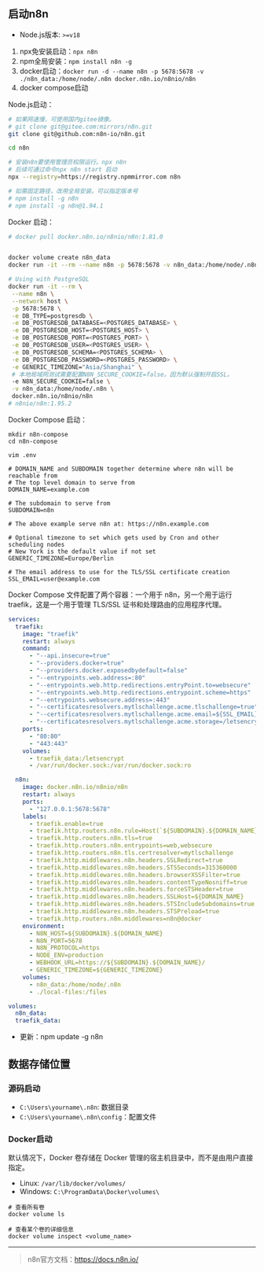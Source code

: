 ## 启动n8n

- Node.js版本: `>=v18`

1. npx免安装启动：`npx n8n`
2. npm全局安装：`npm install n8n -g`
3. docker启动：`docker run -d --name n8n -p 5678:5678 -v ./n8n_data:/home/node/.n8n docker.n8n.io/n8nio/n8n`
4. docker compose启动



Node.js启动：

```bash
# 如果网速慢，可使用国内gitee镜像。
# git clone git@gitee.com:mirrors/n8n.git
git clone git@github.com:n8n-io/n8n.git

cd n8n

# 安装n8n要使用管理员权限运行。npx n8n
# 后续可通过命令npx n8n start 启动
npx --registry=https://registry.npmmirror.com n8n

# 如需固定路径，改用全局安装。可以指定版本号
# npm install -g n8n
# npm install -g n8n@1.94.1
```

Docker 启动：

```bash
# docker pull docker.n8n.io/n8nio/n8n:1.81.0


docker volume create n8n_data
docker run -it --rm --name n8n -p 5678:5678 -v n8n_data:/home/node/.n8n docker.n8n.io/n8nio/n8n

# Using with PostgreSQL
docker run -it --rm \
 --name n8n \
 --network host \
 -p 5678:5678 \
 -e DB_TYPE=postgresdb \
 -e DB_POSTGRESDB_DATABASE=<POSTGRES_DATABASE> \
 -e DB_POSTGRESDB_HOST=<POSTGRES_HOST> \
 -e DB_POSTGRESDB_PORT=<POSTGRES_PORT> \
 -e DB_POSTGRESDB_USER=<POSTGRES_USER> \
 -e DB_POSTGRESDB_SCHEMA=<POSTGRES_SCHEMA> \
 -e DB_POSTGRESDB_PASSWORD=<POSTGRES_PASSWORD> \
 -e GENERIC_TIMEZONE="Asia/Shanghai" \
 # 本地局域网测试需要配置N8N_SECURE_COOKIE=false。因为默认强制开启SSL。
 -e N8N_SECURE_COOKIE=false \
 -v n8n_data:/home/node/.n8n \
 docker.n8n.io/n8nio/n8n
# n8nio/n8n:1.95.2
```

Docker Compose 启动：
```
mkdir n8n-compose
cd n8n-compose

vim .env
```

```.env file
# DOMAIN_NAME and SUBDOMAIN together determine where n8n will be reachable from
# The top level domain to serve from
DOMAIN_NAME=example.com

# The subdomain to serve from
SUBDOMAIN=n8n

# The above example serve n8n at: https://n8n.example.com

# Optional timezone to set which gets used by Cron and other scheduling nodes
# New York is the default value if not set
GENERIC_TIMEZONE=Europe/Berlin

# The email address to use for the TLS/SSL certificate creation
SSL_EMAIL=user@example.com
```

Docker Compose 文件配置了两个容器：一个用于 n8n，另一个用于运行 traefik，这是一个用于管理 TLS/SSL 证书和处理路由的应用程序代理。

```compose.yaml
services:
  traefik:
    image: "traefik"
    restart: always
    command:
      - "--api.insecure=true"
      - "--providers.docker=true"
      - "--providers.docker.exposedbydefault=false"
      - "--entrypoints.web.address=:80"
      - "--entrypoints.web.http.redirections.entryPoint.to=websecure"
      - "--entrypoints.web.http.redirections.entrypoint.scheme=https"
      - "--entrypoints.websecure.address=:443"
      - "--certificatesresolvers.mytlschallenge.acme.tlschallenge=true"
      - "--certificatesresolvers.mytlschallenge.acme.email=${SSL_EMAIL}"
      - "--certificatesresolvers.mytlschallenge.acme.storage=/letsencrypt/acme.json"
    ports:
      - "80:80"
      - "443:443"
    volumes:
      - traefik_data:/letsencrypt
      - /var/run/docker.sock:/var/run/docker.sock:ro

  n8n:
    image: docker.n8n.io/n8nio/n8n
    restart: always
    ports:
      - "127.0.0.1:5678:5678"
    labels:
      - traefik.enable=true
      - traefik.http.routers.n8n.rule=Host(`${SUBDOMAIN}.${DOMAIN_NAME}`)
      - traefik.http.routers.n8n.tls=true
      - traefik.http.routers.n8n.entrypoints=web,websecure
      - traefik.http.routers.n8n.tls.certresolver=mytlschallenge
      - traefik.http.middlewares.n8n.headers.SSLRedirect=true
      - traefik.http.middlewares.n8n.headers.STSSeconds=315360000
      - traefik.http.middlewares.n8n.headers.browserXSSFilter=true
      - traefik.http.middlewares.n8n.headers.contentTypeNosniff=true
      - traefik.http.middlewares.n8n.headers.forceSTSHeader=true
      - traefik.http.middlewares.n8n.headers.SSLHost=${DOMAIN_NAME}
      - traefik.http.middlewares.n8n.headers.STSIncludeSubdomains=true
      - traefik.http.middlewares.n8n.headers.STSPreload=true
      - traefik.http.routers.n8n.middlewares=n8n@docker
    environment:
      - N8N_HOST=${SUBDOMAIN}.${DOMAIN_NAME}
      - N8N_PORT=5678
      - N8N_PROTOCOL=https
      - NODE_ENV=production
      - WEBHOOK_URL=https://${SUBDOMAIN}.${DOMAIN_NAME}/
      - GENERIC_TIMEZONE=${GENERIC_TIMEZONE}
    volumes:
      - n8n_data:/home/node/.n8n
      - ./local-files:/files

volumes:
  n8n_data:
  traefik_data:
```


- 更新：npm update -g n8n


## 数据存储位置

### 源码启动

- `C:\Users\yourname\.n8n`: 数据目录
- `C:\Users\yourname\.n8n\config`：配置文件

### Docker启动

默认情况下，Docker 卷存储在 Docker 管理的宿主机目录中，而不是由用户直接指定。

- Linux: `/var/lib/docker/volumes/`
- Windows: `C:\ProgramData\Docker\volumes\`

```
# 查看所有卷
docker volume ls

# 查看某个卷的详细信息
docker volume inspect <volume_name>
```

---------

> n8n官方文档：https://docs.n8n.io/